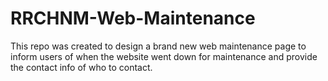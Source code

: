# RRCHNM-Web-Maintenance

This repo was created to design a brand new web maintenance page to inform users of when the website went down for maintenance and provide the contact info of who to contact.

